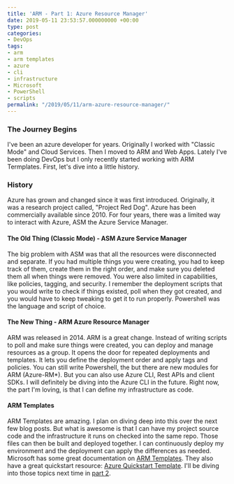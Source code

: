 ```yaml
---
title: 'ARM - Part 1: Azure Resource Manager'
date: 2019-05-11 23:53:57.000000000 +00:00
type: post
categories:
- DevOps
tags:
- arm
- arm templates
- azure
- cli
- infrastructure
- Microsoft
- PowerShell
- scripts
permalink: "/2019/05/11/arm-azure-resource-manager/"
---
```

### The Journey Begins

I've been an azure developer for years. Originally I worked with "Classic Mode" and Cloud Services. Then I moved to ARM and Web Apps. Lately I've been doing DevOps but I only recently started working with ARM Termplates. First, let's dive into a little history.

### History

Azure has grown and changed since it was first introduced. Originally, it was a research project called, "Project Red Dog". Azure has been commercially available since 2010. For four years, there was a limited way to interact with Azure, ASM the Azure Service Manager.

#### The Old Thing (Classic Mode) - ASM Azure Service Manager

The big problem with ASM was that all the resources were disconnected and separate. If you had multiple things you were creating, you had to keep track of them, create them in the right order, and make sure you deleted them all when things were removed. You were also limited in capabilities, like policies, tagging, and security. I remember the deployment scripts that you would write to check if things existed, poll when they got created, and you would have to keep tweaking to get it to run properly. Powershell was the language and script of choice.

#### The New Thing - ARM Azure Resource Manager

ARM was released in 2014. ARM is a great change. Instead of writing scripts to poll and make sure things were created, you can deploy and manage resources as a group. It opens the door for repeated deployments and templates. It lets you define the deployment order and apply tags and policies. You can still write Powershell, the but there are new modules for ARM (Azure-RM\*). But you can also use Azure CLI, Rest APIs and client SDKs. I will definitely be diving into the Azure CLI in the future. Right now, the part I'm loving, is that I can define my infrastructure as code.

#### ARM Templates

ARM Templates are amazing. I plan on diving deep into this over the next few blog posts. But what is awesome is that I can have my project source code and the infrastructure it runs on checked into the same repo. Those files can then be built and deployed together. I can continuously deploy my environment and the deployment can apply the differences as needed. Microsoft has some great documentation on [ARM Templates](https://docs.microsoft.com/en-us/azure/azure-resource-manager/resource-group-authoring-templates). They also have a great quickstart resource: [Azure Quickstart Template](https://azure.microsoft.com/en-us/resources/templates/). I'll be diving into those topics next time in [part 2](https://chris-ayers.com/2019/05/13/arm-part-2-azure-quickstart-templates/).